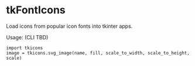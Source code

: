 # tkFontIcons
Load icons from popular icon fonts into tkinter apps.

Usage: (CLI TBD)

    import tkicons
    image = tkicons.svg_image(name, fill, scale_to_width, scale_to_height, scale)